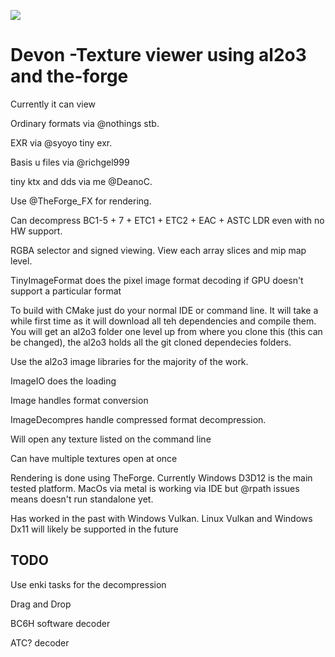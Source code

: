 ![](https://github.com/DeanoC/devon/Nightly/badge.svg)

# Devon -Texture viewer using al2o3 and the-forge #

Currently it can view 

Ordinary formats via @nothings stb. 

EXR via @syoyo tiny exr. 

Basis u files via @richgel999

tiny ktx and dds via me @DeanoC. 

Use @TheForge_FX for rendering.

Can decompress BC1-5 + 7 + ETC1 + ETC2 + EAC + ASTC LDR even with no HW support. 

RGBA selector and signed viewing. View each array slices and mip map level.

TinyImageFormat does the pixel image format decoding if GPU doesn't support a particular format

To build with CMake just do your normal IDE or command line. It will take a while first time as it will download all teh dependencies and compile them. You will get an al2o3 folder one level up from where you clone this (this can be changed), the al2o3 holds all the git cloned dependecies folders. 

Use the al2o3 image libraries for the majority of the work.

ImageIO does the loading

Image handles format conversion 

ImageDecompres handle compressed format decompression.

Will open any texture listed on the command line

Can have multiple textures open at once

Rendering is done using TheForge.
Currently Windows D3D12 is the main tested platform. 
MacOs via metal is working via IDE but @rpath issues means doesn't run standalone yet.

Has worked in the past with Windows Vulkan.
Linux Vulkan and Windows Dx11 will likely be supported in the future

TODO
----
Use enki tasks for the decompression

Drag and Drop

BC6H software decoder

ATC? decoder
